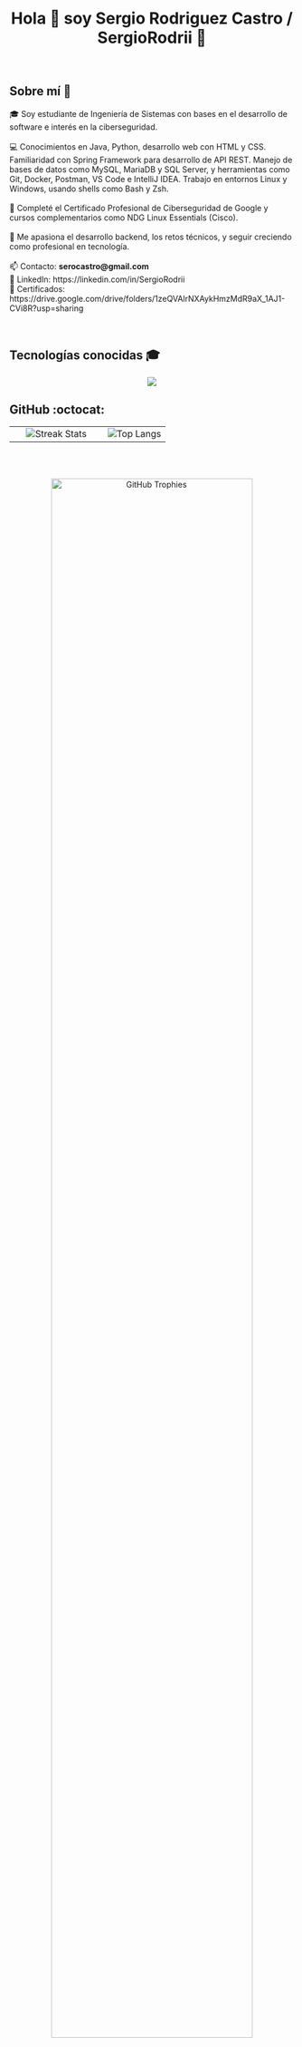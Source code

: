 <h1 align="center">Hola 👋 soy Sergio Rodriguez Castro / SergioRodrii 🚀</h1>

<br>

## Sobre mí 👦

<p align="left">
  🎓 Soy estudiante de Ingeniería de Sistemas con bases en el desarrollo de software e interés en la ciberseguridad.<br><br>
  💻 Conocimientos en Java, Python, desarrollo web con HTML y CSS. Familiaridad con Spring Framework para desarrollo de API REST. Manejo de bases de datos como MySQL, MariaDB y SQL Server, y herramientas como Git, Docker, Postman, VS Code e IntelliJ IDEA. Trabajo en           entornos Linux y Windows, usando shells como Bash y Zsh.<br><br>
  🔐 Completé el Certificado Profesional de Ciberseguridad de Google y cursos complementarios como NDG Linux Essentials (Cisco).<br><br>
  🚀 Me apasiona el desarrollo backend, los retos técnicos, y seguir creciendo como profesional en tecnología.<br><br>
  📫 Contacto: <strong>serocastro@gmail.com</strong><br>
  🔗 LinkedIn: https://linkedin.com/in/SergioRodrii<br>
  📂 Certificados: https://drive.google.com/drive/folders/1zeQVAlrNXAykHmzMdR9aX_1AJ1-CVi8R?usp=sharing
</p>

<br>

## Tecnologías conocidas 🎓

<p align="center">
  <a href="https://skillicons.dev">
    <img src="https://skillicons.dev/icons?i=java,py,spring,html,css,mysql,vscode,idea,docker,postman,git,github,bash,linux,windows&perline=5" />
  </a>
</p>

## GitHub :octocat:

<p align="center">

<table align="center">
  <tr>
    <td width="60%" align="center">
      <img title="🔥 GitHub Streak Stats" alt="Streak Stats" 
        src="https://github-readme-streak-stats.herokuapp.com/?user=SergioRodrii&theme=dark&hide_border=false" />
    </td>
    <td width="40%" align="center">
      <img alt="Top Langs"
        src="https://github-readme-stats.anuraghazra1.vercel.app/api/top-langs/?username=SergioRodrii&theme=dark&hide_border=false&no-bg=true&no-frame=true&langs_count=10" />
    </td>
  </tr>
</table>

<br><br>

<div align="center">
  <a href="https://github.com/ryo-ma/github-profile-trophy" title="Trophies">
    <img width="84%" src="https://github-profile-trophy.vercel.app/?username=SergioRodrii&theme=radical&row=1&column=7&margin-h=15&margin-w=5&no-bg=true" alt="GitHub Trophies" />
  </a>
</div>

</p>
